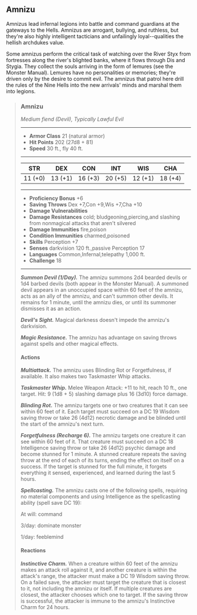 ## Amnizu
Amnizus lead infernal legions into battle and command guardians at the gateways to the Hells. Amnizus are arrogant, bullying, and ruthless, but they're also highly intelligent tacticians and unfailingly loyal--qualities the hellish archdukes value.

Some amnizus perform the critical task of watching over the River Styx from fortresses along the river's blighted banks, where it flows through Dis and Stygia. They collect the souls arriving in the form of lemures (see the Monster Manual). Lemures have no personalities or memories; they're driven only by the desire to commit evil. The amnizus that patrol here drill the rules of the Nine Hells into the new arrivals' minds and marshal them into legions.

>### Amnizu
>*Medium fiend (Devil), Typically Lawful Evil*
>___
>- **Armor Class** 21 (natural armor)
>- **Hit Points** 202 (27d8 + 81)
>- **Speed** 30 ft., fly 40 ft.
>___
>|**STR**|**DEX**|**CON**|**INT**|**WIS**|**CHA**|
>|:---:|:---:|:---:|:---:|:---:|:---:|
>|11 (+0)|13 (+1)|16 (+3)|20 (+5)|12 (+1)|18 (+4)|
>
>___
>- **Proficiency Bonus** +6
>- **Saving Throws** Dex +7,Con +9,Wis +7,Cha +10
>- **Damage Vulnerabilities** 
>- **Damage Resistances** cold; bludgeoning,piercing,and slashing from nonmagical attacks that aren't silvered
>- **Damage Immunities** fire,poison
>- **Condition Immunities** charmed,poisoned
>- **Skills** Perception +7
>- **Senses** darkvision 120 ft.,passive Perception 17
>- **Languages** Common,Infernal,telepathy 1,000 ft.
>- **Challenge** 18
>___
>***Summon Devil (1/Day).*** The amnizu summons 2d4 bearded devils or 1d4 barbed devils (both appear in the Monster Manual). A summoned devil appears in an unoccupied space within 60 feet of the amnizu, acts as an ally of the amnizu, and can't summon other devils. It remains for 1 minute, until the amnizu dies, or until its summoner dismisses it as an action.
>
>***Devil's Sight.*** Magical darkness doesn't impede the amnizu's darkvision.
>
>***Magic Resistance.*** The amnizu has advantage on saving throws against spells and other magical effects.
>
>#### Actions
>***Multiattack.*** The amnizu uses Blinding Rot or Forgetfulness, if available. It also makes two Taskmaster Whip attacks.
>
>***Taskmaster Whip.*** Melee Weapon Attack: +11 to hit, reach 10 ft., one target. Hit: 9 (1d8 + 5) slashing damage plus 16 (3d10) force damage.
>
>***Blinding Rot.*** The amnizu targets one or two creatures that it can see within 60 feet of it. Each target must succeed on a DC 19 Wisdom saving throw or take 26 (4d12) necrotic damage and be blinded until the start of the amnizu's next turn.
>
>***Forgetfulness (Recharge 6).*** The amnizu targets one creature it can see within 60 feet of it. That creature must succeed on a DC 18 Intelligence saving throw or take 26 (4d12) psychic damage and become stunned for 1 minute. A stunned creature repeats the saving throw at the end of each of its turns, ending the effect on itself on a success. If the target is stunned for the full minute, it forgets everything it sensed, experienced, and learned during the last 5 hours.
>
>***Spellcasting.*** The amnizu casts one of the following spells, requiring no material components and using Intelligence as the spellcasting ability (spell save DC 19):
>
>At will: command
>
>3/day: dominate monster
>
>1/day: feeblemind
>
>#### Reactions
>***Instinctive Charm.*** When a creature within 60 feet of the amnizu makes an attack roll against it, and another creature is within the attack's range, the attacker must make a DC 19 Wisdom saving throw. On a failed save, the attacker must target the creature that is closest to it, not including the amnizu or itself. If multiple creatures are closest, the attacker chooses which one to target. If the saving throw is successful, the attacker is immune to the amnizu's Instinctive Charm for 24 hours.
>
